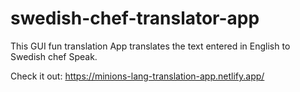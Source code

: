 # swedish-chef-translator-app
This GUI fun translation App translates the text entered in English to Swedish chef Speak. 

Check it out: https://minions-lang-translation-app.netlify.app/

